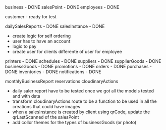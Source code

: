 business - DONE
salesPoint - DONE
employees - DONE


customer - ready for test


dailySalesReports - DONE
salesInstance - DONE
- create logic for self ordering
- user has to have an account
- logic to pay
- create user for clients differente of user for employee



printers - DONE
schedules - DONE
suppliers - DONE
supplierGoods - DONE
businessGoods - DONE
promotions - DONE
orders - DONE
purchases - DONE
inventories - DONE
notifications - DONE

monthlyBusinessReport
reservations
cloudinaryActions

- daily saler report have to be tested once we got all the models tested and with data
- transform cloudinaryActions route to be a function to be used in all the creations that could have images
- when a salesInstance is created by client using qrCode, update the qrLastScanned of the salesPoint
- add collor themes for the types of businessGoods (or photo)